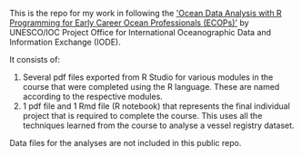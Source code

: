 This is the repo for my work in following the ['Ocean Data Analysis with R Programming for Early Career Ocean Professionals (ECOPs)'](https://oceanexpert.org/event/3973) by UNESCO/IOC Project Office for International Oceanographic Data and Information Exchange (IODE).

It consists of:
  1. Several pdf files exported from R Studio for various modules in the course that were completed using the R language. These are named according to the respective modules.
  2. 1 pdf file and 1 Rmd file (R notebook) that represents the final individual project that is required to complete the course. This uses all the techniques learned from the course to analyse a vessel registry dataset.

Data files for the analyses are not included in this public repo.

